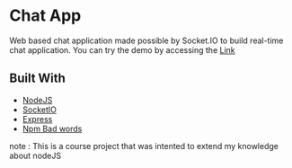 # Chat App
Web based chat application made possible by Socket.IO to build real-time chat application.
You can try the demo by accessing the [Link](https://node-app-socketio.herokuapp.com/)

## Built With
* [NodeJS](https://nodejs.org/en/docs/)
* [SocketIO](https://socket.io/docs/)
* [Express](https://expressjs.com/en/4x/api.html)
* [Npm Bad words](https://www.npmjs.com/package/bad-words)

note : This is a course project that was intented to extend my knowledge about nodeJS
